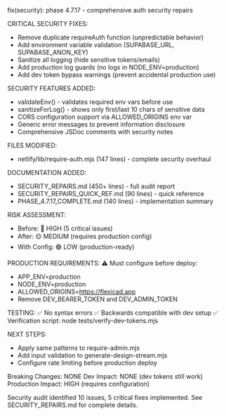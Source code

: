 fix(security): phase 4.7.17 - comprehensive auth security repairs

CRITICAL SECURITY FIXES:
- Remove duplicate requireAuth function (unpredictable behavior)
- Add environment variable validation (SUPABASE_URL, SUPABASE_ANON_KEY)
- Sanitize all logging (hide sensitive tokens/emails)
- Add production log guards (no logs in NODE_ENV=production)
- Add dev token bypass warnings (prevent accidental production use)

SECURITY FEATURES ADDED:
- validateEnv() - validates required env vars before use
- sanitizeForLog() - shows only first/last 10 chars of sensitive data
- CORS configuration support via ALLOWED_ORIGINS env var
- Generic error messages to prevent information disclosure
- Comprehensive JSDoc comments with security notes

FILES MODIFIED:
- netlify/lib/require-auth.mjs (147 lines) - complete security overhaul

DOCUMENTATION ADDED:
- SECURITY_REPAIRS.md (450+ lines) - full audit report
- SECURITY_REPAIRS_QUICK_REF.md (90 lines) - quick reference
- PHASE_4.7.17_COMPLETE.md (140 lines) - implementation summary

RISK ASSESSMENT:
- Before: 🔴 HIGH (5 critical issues)
- After: 🟡 MEDIUM (requires production config)
- With Config: 🟢 LOW (production-ready)

PRODUCTION REQUIREMENTS:
⚠️  Must configure before deploy:
- APP_ENV=production
- NODE_ENV=production
- ALLOWED_ORIGINS=https://flexicad.app
- Remove DEV_BEARER_TOKEN and DEV_ADMIN_TOKEN

TESTING:
✅ No syntax errors
✅ Backwards compatible with dev setup
✅ Verification script: node tests/verify-dev-tokens.mjs

NEXT STEPS:
- Apply same patterns to require-admin.mjs
- Add input validation to generate-design-stream.mjs
- Configure rate limiting before production deploy

Breaking Changes: NONE
Dev Impact: NONE (dev tokens still work)
Production Impact: HIGH (requires configuration)

Security audit identified 10 issues, 5 critical fixes implemented.
See SECURITY_REPAIRS.md for complete details.
